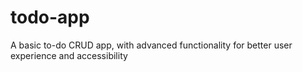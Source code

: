 # todo-app

A basic to-do CRUD app, with advanced functionality for better user experience and accessibility 

